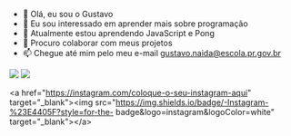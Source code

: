- 👋 Olá, eu sou o Gustavo 
- 👀 Eu sou interessado em aprender mais sobre programação
- 🌱 Atualmente estou aprendendo JavaScript e Pong
- 💞️ Procuro colaborar com meus projetos 
- 📫 Chegue até mim pelo meu e-mail gustavo.naida@escola.pr.gov.br

![](https://img.shields.io/badge/JavaScript-323330?style=for-the-badge&logo=javascript&logoColor=F7DF1E)
![](https://img.shields.io/badge/Scratch-4D97FF?style=for-the-badge&logo=Scratch&logoColor=white)

&lt;a href=&quot;https://instagram.com/coloque-o-seu-instagram-aqui&quot; target=&quot;_blank&quot;&gt;&lt;img
src=&quot;https://img.shields.io/badge/-Instagram-%23E4405F?style=for-the-
badge&amp;logo=instagram&amp;logoColor=white&quot; target=&quot;_blank&quot;&gt;&lt;/a&gt;
